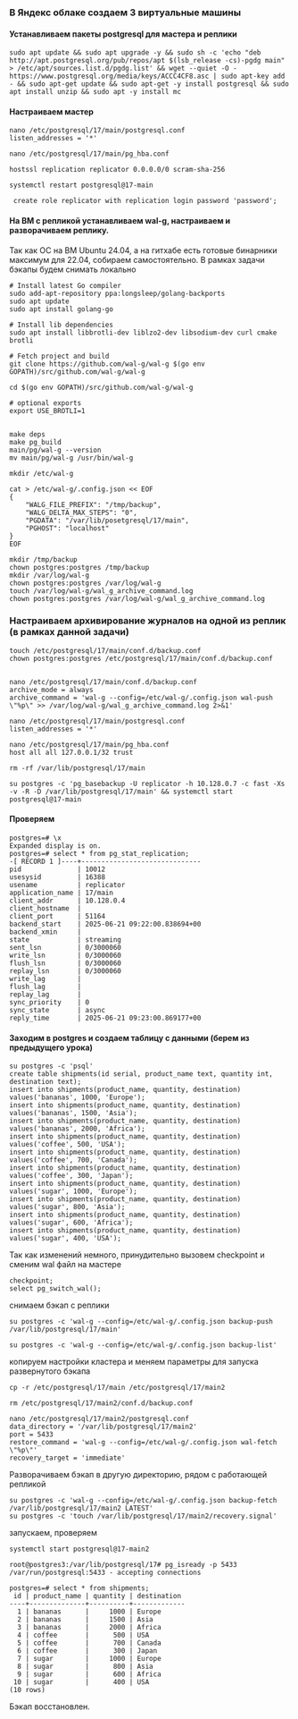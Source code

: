 ### В Яндекс облаке создаем 3 виртуальные машины
#### Устанавливаем пакеты postgresql для мастера и реплики
```
sudo apt update && sudo apt upgrade -y && sudo sh -c 'echo "deb http://apt.postgresql.org/pub/repos/apt $(lsb_release -cs)-pgdg main" > /etc/apt/sources.list.d/pgdg.list' && wget --quiet -O - https://www.postgresql.org/media/keys/ACCC4CF8.asc | sudo apt-key add - && sudo apt-get update && sudo apt-get -y install postgresql && sudo apt install unzip && sudo apt -y install mc
```
#### Настраиваем мастер
```
nano /etc/postgresql/17/main/postgresql.conf
listen_addresses = '*'

nano /etc/postgresql/17/main/pg_hba.conf

hostssl replication replicator 0.0.0.0/0 scram-sha-256

systemctl restart postgresql@17-main

 create role replicator with replication login password 'password';
```

#### На ВМ с репликой устанавливаем wal-g, настраиваем и разворачиваем реплику.

Так как ОС на ВМ Ubuntu 24.04, а на гитхабе есть готовые бинарники максимум для 22.04, собираем самостоятельно. В рамках задачи бэкапы будем снимать локально
```
# Install latest Go compiler
sudo add-apt-repository ppa:longsleep/golang-backports
sudo apt update
sudo apt install golang-go

# Install lib dependencies
sudo apt install libbrotli-dev liblzo2-dev libsodium-dev curl cmake brotli

# Fetch project and build
git clone https://github.com/wal-g/wal-g $(go env GOPATH)/src/github.com/wal-g/wal-g

cd $(go env GOPATH)/src/github.com/wal-g/wal-g

# optional exports
export USE_BROTLI=1


make deps
make pg_build
main/pg/wal-g --version
mv main/pg/wal-g /usr/bin/wal-g

mkdir /etc/wal-g

cat > /etc/wal-g/.config.json << EOF
{
    "WALG_FILE_PREFIX": "/tmp/backup",
    "WALG_DELTA_MAX_STEPS": "0",
    "PGDATA": "/var/lib/posetgresql/17/main",
    "PGHOST": "localhost"
}
EOF

mkdir /tmp/backup
chown postgres:postgres /tmp/backup
mkdir /var/log/wal-g
chown postgres:postgres /var/log/wal-g
touch /var/log/wal-g/wal_g_archive_command.log
chown postgres:postgres /var/log/wal-g/wal_g_archive_command.log
```
### Настраиваем архивирование журналов на одной из реплик (в рамках данной задачи)
```
touch /etc/postgresql/17/main/conf.d/backup.conf
chown postgres:postgres /etc/postgresql/17/main/conf.d/backup.conf 


nano /etc/postgresql/17/main/conf.d/backup.conf
archive_mode = always
archive_command = 'wal-g --config=/etc/wal-g/.config.json wal-push \"%p\" >> /var/log/wal-g/wal_g_archive_command.log 2>&1'

nano /etc/postgresql/17/main/postgresql.conf
listen_addresses = '*'

nano /etc/postgresql/17/main/pg_hba.conf
host all all 127.0.0.1/32 trust 

rm -rf /var/lib/postgresql/17/main

su postgres -c 'pg_basebackup -U replicator -h 10.128.0.7 -c fast -Xs -v -R -D /var/lib/postgresql/17/main' && systemctl start postgresql@17-main
```

#### Проверяем
```
postgres=# \x
Expanded display is on.
postgres=# select * from pg_stat_replication;
-[ RECORD 1 ]----+------------------------------
pid              | 10012
usesysid         | 16388
usename          | replicator
application_name | 17/main
client_addr      | 10.128.0.4
client_hostname  | 
client_port      | 51164
backend_start    | 2025-06-21 09:22:00.838694+00
backend_xmin     | 
state            | streaming
sent_lsn         | 0/3000060
write_lsn        | 0/3000060
flush_lsn        | 0/3000060
replay_lsn       | 0/3000060
write_lag        | 
flush_lag        | 
replay_lag       | 
sync_priority    | 0
sync_state       | async
reply_time       | 2025-06-21 09:23:00.869177+00
```
#### Заходим в postgres и создаем таблицу с данными (берем из предыдущего урока)
```
su postgres -c 'psql'
create table shipments(id serial, product_name text, quantity int, destination text);
insert into shipments(product_name, quantity, destination) values('bananas', 1000, 'Europe');
insert into shipments(product_name, quantity, destination) values('bananas', 1500, 'Asia');
insert into shipments(product_name, quantity, destination) values('bananas', 2000, 'Africa');
insert into shipments(product_name, quantity, destination) values('coffee', 500, 'USA');
insert into shipments(product_name, quantity, destination) values('coffee', 700, 'Canada');
insert into shipments(product_name, quantity, destination) values('coffee', 300, 'Japan');
insert into shipments(product_name, quantity, destination) values('sugar', 1000, 'Europe');
insert into shipments(product_name, quantity, destination) values('sugar', 800, 'Asia');
insert into shipments(product_name, quantity, destination) values('sugar', 600, 'Africa');
insert into shipments(product_name, quantity, destination) values('sugar', 400, 'USA');
```

Так как изменений немного, принудительно вызовем checkpoint и сменим wal файл на мастере
```
checkpoint;
select pg_switch_wal();
```
снимаем бэкап с реплики
```
su postgres -c 'wal-g --config=/etc/wal-g/.config.json backup-push /var/lib/postgresql/17/main'

su postgres -c 'wal-g --config=/etc/wal-g/.config.json backup-list'
```

 копируем настройки кластера и меняем параметры для запуска развернутого бэкапа
```
cp -r /etc/postgresql/17/main /etc/postgresql/17/main2

rm /etc/postgresql/17/main2/conf.d/backup.conf

nano /etc/postgresql/17/main2/postgresql.conf
data_directory = '/var/lib/postgresql/17/main2'  
port = 5433
restore_command = 'wal-g --config=/etc/wal-g/.config.json wal-fetch \"%p\"'
recovery_target = 'immediate'
```
Разворачиваем бэкап в другую директорию, рядом с работающей репликой
```
su postgres -c 'wal-g --config=/etc/wal-g/.config.json backup-fetch /var/lib/postgresql/17/main2 LATEST'
su postgres -c 'touch /var/lib/postgresql/17/main2/recovery.signal'
```
запускаем, проверяем
```
systemctl start postgresql@17-main2

root@postgres3:/var/lib/postgresql/17# pg_isready -p 5433
/var/run/postgresql:5433 - accepting connections

postgres=# select * from shipments;
 id | product_name | quantity | destination 
----+--------------+----------+-------------
  1 | bananas      |     1000 | Europe
  2 | bananas      |     1500 | Asia
  3 | bananas      |     2000 | Africa
  4 | coffee       |      500 | USA
  5 | coffee       |      700 | Canada
  6 | coffee       |      300 | Japan
  7 | sugar        |     1000 | Europe
  8 | sugar        |      800 | Asia
  9 | sugar        |      600 | Africa
 10 | sugar        |      400 | USA
(10 rows)
```
Бэкап восстановлен.